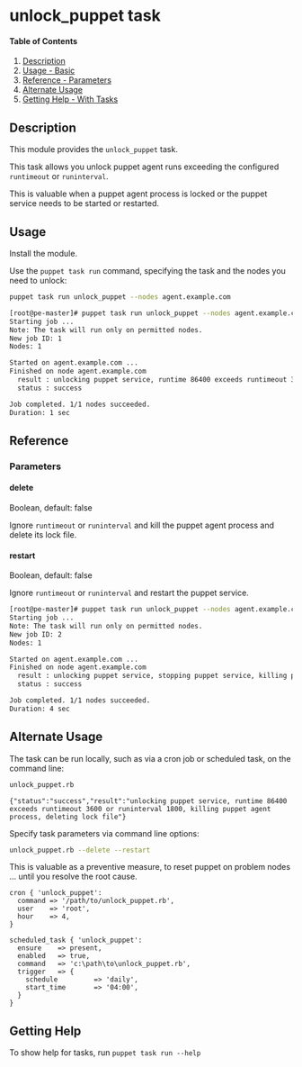 # unlock_puppet task

#### Table of Contents

1. [Description](#description)
1. [Usage - Basic](#usage)
1. [Reference - Parameters](#reference)
1. [Alternate Usage](#alternate-usage)
1. [Getting Help - With Tasks](#getting-help)

## Description

This module provides the `unlock_puppet` task.

This task allows you unlock puppet agent runs exceeding the configured `runtimeout` or `runinterval`.

This is valuable when a puppet agent process is locked or the puppet service needs to be started or restarted.

## Usage

Install the module.

Use the `puppet task run` command, specifying the task and the nodes you need to unlock:

```bash
puppet task run unlock_puppet --nodes agent.example.com
```

```bash
[root@pe-master]# puppet task run unlock_puppet --nodes agent.example.com
Starting job ...
Note: The task will run only on permitted nodes.
New job ID: 1
Nodes: 1

Started on agent.example.com ...
Finished on node agent.example.com
  result : unlocking puppet service, runtime 86400 exceeds runtimeout 3600 or runinterval 1800, killing puppet agent process, deleting lock file
  status : success

Job completed. 1/1 nodes succeeded.
Duration: 1 sec
```

## Reference

### Parameters

#### delete

Boolean, default: false

Ignore `runtimeout` or `runinterval` and kill the puppet agent process and delete its lock file.

#### restart

Boolean, default: false

Ignore `runtimeout` or `runinterval` and restart the puppet service.

```bash
[root@pe-master]# puppet task run unlock_puppet --nodes agent.example.com delete=true restart=true
Starting job ...
Note: The task will run only on permitted nodes.
New job ID: 2
Nodes: 1

Started on agent.example.com ...
Finished on node agent.example.com
  result : unlocking puppet service, stopping puppet service, killing puppet agent process, deleting lock file, starting puppet service
  status : success

Job completed. 1/1 nodes succeeded.
Duration: 4 sec
```

## Alternate Usage

The task can be run locally, such as via a cron job or scheduled task, on the command line:

```bash
unlock_puppet.rb
```

```
{"status":"success","result":"unlocking puppet service, runtime 86400 exceeds runtimeout 3600 or runinterval 1800, killing puppet agent process, deleting lock file"}
```

Specify task parameters via command line options:

```bash
unlock_puppet.rb --delete --restart
```

This is valuable as a preventive measure, to reset puppet on problem nodes ... until you resolve the root cause.

```puppet
cron { 'unlock_puppet':
  command => '/path/to/unlock_puppet.rb',
  user    => 'root',
  hour    => 4,
}
```

```puppet
scheduled_task { 'unlock_puppet':
  ensure    => present,
  enabled   => true,
  command   => 'c:\path\to\unlock_puppet.rb',
  trigger   => {
    schedule         => 'daily',
    start_time       => '04:00',
  }
}
```

## Getting Help

To show help for tasks, run `puppet task run --help`

